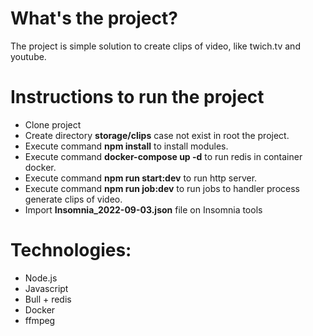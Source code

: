 # What's the project?

The project is simple solution to create clips of video, like twich.tv and youtube.

# Instructions to run the project

- Clone project
- Create directory **storage/clips** case not exist in root the project.
- Execute command **npm install** to install modules.
- Execute command **docker-compose up -d** to run redis in container docker.
- Execute command **npm run start:dev** to run http server.
- Execute command **npm run job:dev** to run jobs to handler process generate clips of video.
- Import **Insomnia_2022-09-03.json** file on Insomnia tools

# Technologies:

- Node.js
- Javascript
- Bull + redis
- Docker
- ffmpeg